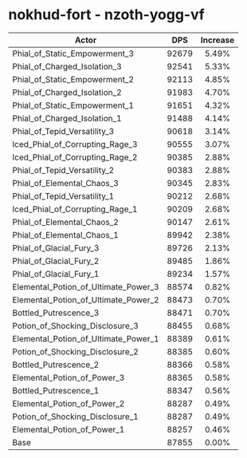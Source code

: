 # nokhud-fort - nzoth-yogg-vf
| Actor | DPS | Increase |
|---|:---:|:---:|
|Phial_of_Static_Empowerment_3|92679|5.49%|
|Phial_of_Charged_Isolation_3|92541|5.33%|
|Phial_of_Static_Empowerment_2|92113|4.85%|
|Phial_of_Charged_Isolation_2|91983|4.70%|
|Phial_of_Static_Empowerment_1|91651|4.32%|
|Phial_of_Charged_Isolation_1|91488|4.14%|
|Phial_of_Tepid_Versatility_3|90618|3.14%|
|Iced_Phial_of_Corrupting_Rage_3|90555|3.07%|
|Iced_Phial_of_Corrupting_Rage_2|90385|2.88%|
|Phial_of_Tepid_Versatility_2|90383|2.88%|
|Phial_of_Elemental_Chaos_3|90345|2.83%|
|Phial_of_Tepid_Versatility_1|90212|2.68%|
|Iced_Phial_of_Corrupting_Rage_1|90209|2.68%|
|Phial_of_Elemental_Chaos_2|90147|2.61%|
|Phial_of_Elemental_Chaos_1|89942|2.38%|
|Phial_of_Glacial_Fury_3|89726|2.13%|
|Phial_of_Glacial_Fury_2|89485|1.86%|
|Phial_of_Glacial_Fury_1|89234|1.57%|
|Elemental_Potion_of_Ultimate_Power_3|88574|0.82%|
|Elemental_Potion_of_Ultimate_Power_2|88473|0.70%|
|Bottled_Putrescence_3|88471|0.70%|
|Potion_of_Shocking_Disclosure_3|88455|0.68%|
|Elemental_Potion_of_Ultimate_Power_1|88389|0.61%|
|Potion_of_Shocking_Disclosure_2|88385|0.60%|
|Bottled_Putrescence_2|88366|0.58%|
|Elemental_Potion_of_Power_3|88365|0.58%|
|Bottled_Putrescence_1|88347|0.56%|
|Elemental_Potion_of_Power_2|88287|0.49%|
|Potion_of_Shocking_Disclosure_1|88287|0.49%|
|Elemental_Potion_of_Power_1|88257|0.46%|
|Base|87855|0.00%|
